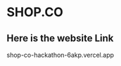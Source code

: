 <h1>SHOP.CO</h1>

<h2>Here is the website Link</h2>
<a target="_blank">shop-co-hackathon-6akp.vercel.app
</a>
